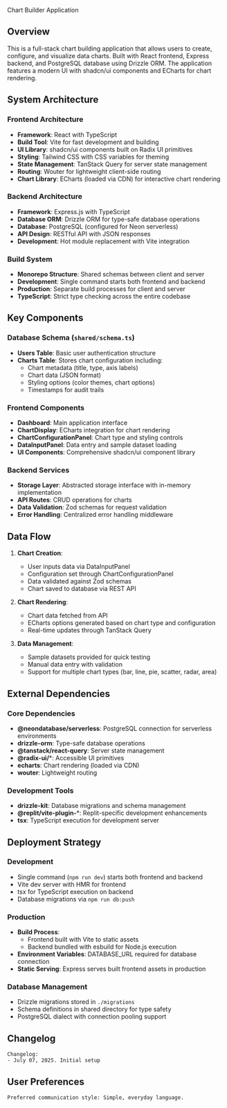  Chart Builder Application

## Overview

This is a full-stack chart building application that allows users to create, configure, and visualize data charts. Built with React frontend, Express backend, and PostgreSQL database using Drizzle ORM. The application features a modern UI with shadcn/ui components and ECharts for chart rendering.

## System Architecture

### Frontend Architecture
- **Framework**: React with TypeScript
- **Build Tool**: Vite for fast development and building
- **UI Library**: shadcn/ui components built on Radix UI primitives
- **Styling**: Tailwind CSS with CSS variables for theming
- **State Management**: TanStack Query for server state management
- **Routing**: Wouter for lightweight client-side routing
- **Chart Library**: ECharts (loaded via CDN) for interactive chart rendering

### Backend Architecture
- **Framework**: Express.js with TypeScript
- **Database ORM**: Drizzle ORM for type-safe database operations
- **Database**: PostgreSQL (configured for Neon serverless)
- **API Design**: RESTful API with JSON responses
- **Development**: Hot module replacement with Vite integration

### Build System
- **Monorepo Structure**: Shared schemas between client and server
- **Development**: Single command starts both frontend and backend
- **Production**: Separate build processes for client and server
- **TypeScript**: Strict type checking across the entire codebase

## Key Components

### Database Schema (`shared/schema.ts`)
- **Users Table**: Basic user authentication structure
- **Charts Table**: Stores chart configuration including:
  - Chart metadata (title, type, axis labels)
  - Chart data (JSON format)
  - Styling options (color themes, chart options)
  - Timestamps for audit trails

### Frontend Components
- **Dashboard**: Main application interface
- **ChartDisplay**: ECharts integration for chart rendering
- **ChartConfigurationPanel**: Chart type and styling controls
- **DataInputPanel**: Data entry and sample dataset loading
- **UI Components**: Comprehensive shadcn/ui component library

### Backend Services
- **Storage Layer**: Abstracted storage interface with in-memory implementation
- **API Routes**: CRUD operations for charts
- **Data Validation**: Zod schemas for request validation
- **Error Handling**: Centralized error handling middleware

## Data Flow

1. **Chart Creation**:
   - User inputs data via DataInputPanel
   - Configuration set through ChartConfigurationPanel
   - Data validated against Zod schemas
   - Chart saved to database via REST API

2. **Chart Rendering**:
   - Chart data fetched from API
   - ECharts options generated based on chart type and configuration
   - Real-time updates through TanStack Query

3. **Data Management**:
   - Sample datasets provided for quick testing
   - Manual data entry with validation
   - Support for multiple chart types (bar, line, pie, scatter, radar, area)

## External Dependencies

### Core Dependencies
- **@neondatabase/serverless**: PostgreSQL connection for serverless environments
- **drizzle-orm**: Type-safe database operations
- **@tanstack/react-query**: Server state management
- **@radix-ui/***: Accessible UI primitives
- **echarts**: Chart rendering (loaded via CDN)
- **wouter**: Lightweight routing

### Development Tools
- **drizzle-kit**: Database migrations and schema management
- **@replit/vite-plugin-***: Replit-specific development enhancements
- **tsx**: TypeScript execution for development server

## Deployment Strategy

### Development
- Single command (`npm run dev`) starts both frontend and backend
- Vite dev server with HMR for frontend
- tsx for TypeScript execution on backend
- Database migrations via `npm run db:push`

### Production
- **Build Process**: 
  - Frontend built with Vite to static assets
  - Backend bundled with esbuild for Node.js execution
- **Environment Variables**: DATABASE_URL required for database connection
- **Static Serving**: Express serves built frontend assets in production

### Database Management
- Drizzle migrations stored in `./migrations`
- Schema definitions in shared directory for type safety
- PostgreSQL dialect with connection pooling support

## Changelog

```
Changelog:
- July 07, 2025. Initial setup
```

## User Preferences

```
Preferred communication style: Simple, everyday language.
